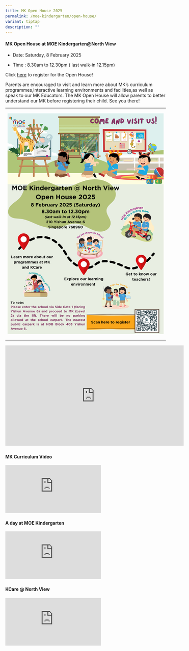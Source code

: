 ```yaml
---
title: MK Open House 2025
permalink: /moe-kindergarten/open-house/
variant: tiptap
description: ""
---
```

<h4>MK Open House at MOE Kindergarten@North View&nbsp;</h4>
<ul>
<li>
<p>Date: Saturday, 8 February 2025</p>
</li>
<li>
<p>Time : 8.30am to 12.30pm ( last walk-in 12.15pm)</p>
</li>
</ul>
<p></p>
<p>Click <a href="https://go.gov.sg/mkoh2025" rel="noopener noreferrer nofollow" target="_blank"><u>here</u></a> to
register for the Open House!</p>
<p>Parents are encouraged to visit and learn more about MK’s curriculum programmes,interactive
learning environments and facilities,as well as speak to our MK Educators.
The MK Open House will allow parents to better understand our MK before
registering their child. See you there!</p>
<p></p>
<table style="minWidth: 25px">
<colgroup>
<col>
</colgroup>
<tbody>
<tr>
<td rowspan="1" colspan="1">
<p></p>
<div class="isomer-image-wrapper">
<img style="width: 100%" height="auto" width="100%" alt="" src="/images/MOE Kindergarten/MK_NW_Open_House_Poster_2025.png">
</div>
<p></p>
<p></p>
</td>
</tr>
</tbody>
</table>
<div class="iframe-wrapper">
<iframe height="315" width="560" allowfullscreen="true" frameborder="0" src="https://www.youtube.com/embed/SPYzWRrAf38?si=W5JoTPblpOw4piGh"></iframe>
</div>
<h3></h3>
<p></p>
<h4>MK Curriculum Video</h4>
<div class="iframe-wrapper">
<iframe allowfullscreen="true" frameborder="0" src="https://www.youtube.com/embed/podTR7qDTZM?si=Odf72F_rgSAH-PXl"></iframe>
</div>
<h4></h4>
<h4>A day at MOE Kindergarten</h4>
<div class="iframe-wrapper">
<iframe allowfullscreen="true" frameborder="0" src="https://www.youtube.com/embed/QXvV21a-TqE?si=Vp-NCq_gdTyu0N-M"></iframe>
</div>
<p></p>
<h4>KCare @ North View</h4>
<div class="iframe-wrapper">
<iframe allowfullscreen="true" frameborder="0" src="https://www.youtube.com/embed/s0PIcGGhBfg?si=qOA35tCMsWDKrHHy"></iframe>
</div>
<p></p>